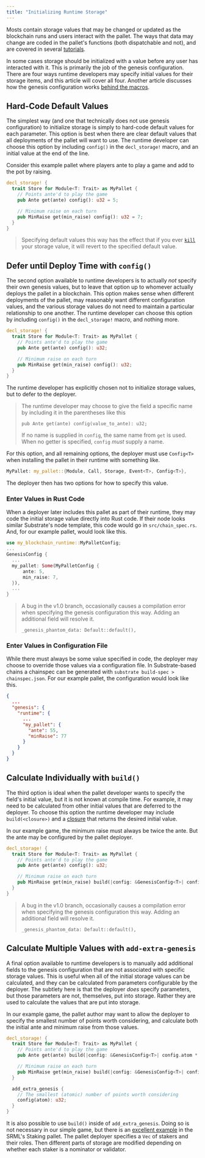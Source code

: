 ```yaml
---
title: "Initializing Runtime Storage"
---
```


Mosts contain storage values that may be changed or updated as the blockchain runs and users interact with the pallet. The ways that data may change are coded in the pallet's functions (both dispatchable and not), and are covered in several [tutorials](/tutorials).

In some cases storage should be initialized with a value before any user has interacted with it. This is primarily the job of the genesis configuration. There are four ways runtime developers may specify initial values for their storage items, and this article will cover all four. Another article discusses how the genesis configuration works [behind the macros](runtime/types/genesisconfig-struct.md).

## Hard-Code Default Values

The simplest way (and one that technically does not use genesis configuration) to initialize storage is simply to hard-code default values for each parameter. This option is best when there are clear default values that all deployments of the pallet will want to use. The runtime developer can choose this option by including `config()` in the `decl_storage!` macro, and an initial value at the end of the line.

Consider this example pallet where players ante to play a game and add to the pot by raising.

```rust
decl_storage! {
  trait Store for Module<T: Trait> as MyPallet {
    // Points ante'd to play the game
    pub Ante get(ante) config(): u32 = 5;

    // Minimum raise on each turn
    pub MinRaise get(min_raise) config(): u32 = 7;
  }
}
```

> Specifying default values this way has the effect that if you ever [`kill`](https://substrate.dev/rustdocs/master/frame_support/storage/trait.StorageValue.html#tymethod.kill) your storage value, it will revert to the specified default value.

## Defer until Deploy Time with `config()`

The second option available to runtime developers is to actually _not_ specify their own genesis values, but to leave that option up to whomever actually deploys the pallet in a blockchain. This option makes sense when different deployments of the pallet, may reasonably want different configuration values, and the various storage values do not need to maintain a particular relationship to one another. The runtime developer can choose this option by including `config()` in the `decl_storage!` macro, and nothing more.

```rust
decl_storage! {
  trait Store for Module<T: Trait> as MyPallet {
    // Points ante'd to play the game
    pub Ante get(ante) config(): u32;

    // Minimum raise on each turn
    pub MinRaise get(min_raise) config(): u32;
  }
}
```

The runtime developer has explicitly chosen not to initialize storage values, but to defer to the deployer.

> The runtime developer may choose to give the field a specific name by including it in the parentheses like this
>
> `pub Ante get(ante) config(value_to_ante): u32;`
>
> If no name is supplied in `config`, the same name from `get` is used. When no getter is specified, `config` _must_ supply a name.

For this option, and all remaining options, the deployer must use `Config<T>` when installing the pallet in their runtime with something like.

```rust
MyPallet: my_pallet::{Module, Call, Storage, Event<T>, Config<T>},
```

The deployer then has two options for how to specify this value.

### Enter Values in Rust Code

When a deployer later includes this pallet as part of their runtime, they may code the initial storage value directly into Rust code. If their node looks similar Substrate's node template, this code would go in `src/chain_spec.rs`. And, for our example pallet, would look like this.

```rust
use my_blockchain_runtime::MyPalletConfig;
...
GenesisConfig {
  ...
  my_pallet: Some(MyPalletConfig {
      ante: 5,
      min_raise: 7,
  }),
  ...
}
```

> A bug in the v1.0 branch, occasionally causes a compilation error when specifying the genesis configuration this way. Adding an additional field will resolve it.
>
> `_genesis_phantom_data: Default::default(),`

### Enter Values in Configuration File

While there must always be some value specified in code, the deployer may choose to override those values via a configuration file. In Substrate-based chains a chainspec can be generated with `substrate build-spec > chainspec.json`. For our example pallet, the configuration would look like this.

```json
{
  ...
  "genesis": {
    "runtime": {
      ...
      "my_pallet": {
        "ante": 55,
        "minRaise": 77
      }
    }
  }
}
```

## Calculate Individually with `build()`

The third option is ideal when the pallet developer wants to specify the field's initial value, but it is not known at compile time. For example, it may need to be calculated from other initial values that are deferred to the deployer. To choose this option the runtime developer may include `build(<closure>)` and a [closure](https://doc.rust-lang.org/stable/book/ch13-01-closures.html) that returns the desired initial value.

In our example game, the minimum raise must always be twice the ante. But the ante may be configured by the pallet deployer.
```rust
decl_storage! {
  trait Store for Module<T: Trait> as MyPallet {
    // Points ante'd to play the game
    pub Ante get(ante) config(): u32;

    // Minimum raise on each turn
    pub MinRaise get(min_raise) build(|config: &GenesisConfig<T>| config.ante * 2): u32;
  }
}
```
> A bug in the v1.0 branch, occasionally causes a compilation error when specifying the genesis configuration this way. Adding an additional field will resolve it.
>
> `_genesis_phantom_data: Default::default(),`

## Calculate Multiple Values with `add-extra-genesis`

A final option available to runtime developers is to manually add additional fields to the genesis configuration that are not associated with specific storage values. This is useful when all of the initial storage values can be calculated, and they can be calculated from parameters configurable by the deployer. The subtlety here is that the deployer _does_ specify parameters, but those parameters are not, themselves, put into storage. Rather they are used to calculate the values that are put into storage.

In our example game, the pallet author may want to allow the deployer to specify the smallest number of points worth considering, and calculate both the initial ante and minimum raise from those values.

```rust
decl_storage! {
  trait Store for Module<T: Trait> as MyPallet {
    // Points ante'd to play the game
    pub Ante get(ante) build(|config: &GenesisConfig<T>| config.atom * 2): u32;

    // Minimum raise on each turn
    pub MinRaise get(min_raise) build(|config: &GenesisConfig<T>| config.atom * 3): u32;
  }

  add_extra_genesis {
    // The smallest (atomic) number of points worth considering
    config(atom): u32;
  }
}
```

It is also possible to use `build()` inside of `add_extra_genesis`. Doing so is not necessary in our simple game, but there is an [excellent example](https://github.com/paritytech/substrate/blob/v1.0/srml/staking/src/lib.rs#L525) in the SRML's Staking pallet. The pallet deployer specifies a `Vec` of stakers and their roles. Then different parts of storage are modified depending on whether each staker is a nominator or validator.
